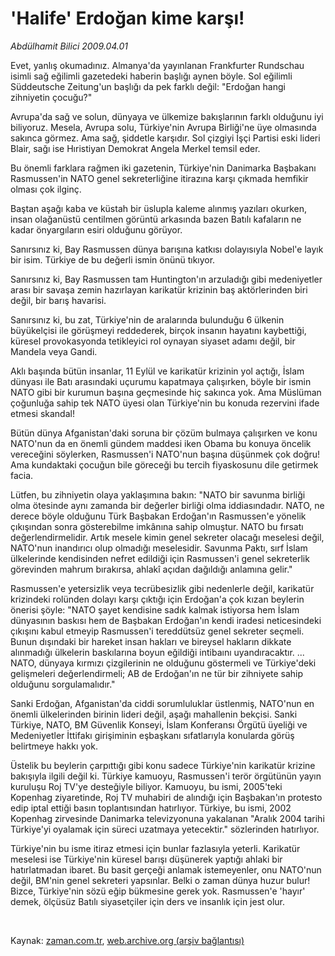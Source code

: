 # 'Halife' Erdoğan  kime karşı!

*Abdülhamit Bilici 2009.04.01*

<tr><td class="metin" colspan="2" style="padding-top: 20px; padding-left: 5px; padding-right: 10px;">Evet, yanlış okumadınız. Almanya'da yayınlanan Frankfurter Rundschau isimli sağ eğilimli gazetedeki haberin başlığı aynen böyle. Sol eğilimli Süddeutsche Zeitung'un başlığı da pek farklı değil: "Erdoğan hangi zihniyetin çocuğu?"</td></tr><tr><td class="metin" colspan="2" style="padding-top: 20px; padding-left: 5px; padding-right: 10px;"><p>Avrupa'da sağ ve solun, dünyaya ve ülkemize bakışlarının farklı olduğunu iyi biliyoruz. Mesela, Avrupa solu, Türkiye'nin Avrupa Birliği'ne üye olmasında sakınca görmez. Ama sağ, şiddetle karşıdır. Sol çizgiyi İşçi Partisi eski lideri Blair, sağı ise Hıristiyan Demokrat Angela Merkel temsil eder. 
<p>Bu önemli farklara rağmen iki gazetenin, Türkiye'nin Danimarka Başbakanı Rasmussen'in NATO genel sekreterliğine itirazına karşı çıkmada hemfikir olması çok ilginç. 
<p>Baştan aşağı kaba ve küstah bir üslupla kaleme alınmış yazıları okurken, insan olağanüstü centilmen görüntü arkasında bazen Batılı kafaların ne kadar önyargıların esiri olduğunu görüyor. 
<p>Sanırsınız ki, Bay Rasmussen dünya barışına katkısı dolayısıyla Nobel'e layık bir isim. Türkiye de bu değerli ismin önünü tıkıyor. 
<p>Sanırsınız ki, Bay Rasmussen tam Huntington'ın arzuladığı gibi medeniyetler arası bir savaşa zemin hazırlayan karikatür krizinin baş aktörlerinden biri değil, bir barış havarisi. 
<p>Sanırsınız ki, bu zat, Türkiye'nin de aralarında bulunduğu 6 ülkenin büyükelçisi ile görüşmeyi reddederek, birçok insanın hayatını kaybettiği, küresel provokasyonda tetikleyici rol oynayan siyaset adamı değil, bir Mandela veya Gandi. 
<p>Aklı başında bütün insanlar, 11 Eylül ve karikatür krizinin yol açtığı, İslam dünyası ile Batı arasındaki uçurumu kapatmaya çalışırken, böyle bir ismin NATO gibi bir kurumun başına geçmesinde hiç sakınca yok. Ama Müslüman çoğunluğa sahip tek NATO üyesi olan Türkiye'nin bu konuda rezervini ifade etmesi skandal!
<p>Bütün dünya Afganistan'daki soruna bir çözüm bulmaya çalışırken ve konu NATO'nun da en önemli gündem maddesi iken Obama bu konuya öncelik vereceğini söylerken, Rasmussen'i NATO'nun başına düşünmek çok doğru! Ama kundaktaki çocuğun bile göreceği bu tercih fiyaskosunu dile getirmek facia. 
<p>Lütfen, bu zihniyetin olaya yaklaşımına bakın: "NATO bir savunma birliği olma ötesinde aynı zamanda bir değerler birliği olma iddiasındadır. NATO, ne derece böyle olduğunu Türk Başbakan Erdoğan'ın Rasmussen'e yönelik çıkışından sonra gösterebilme imkânına sahip olmuştur. NATO bu fırsatı değerlendirmelidir. Artık mesele kimin genel sekreter olacağı meselesi değil, NATO'nun inandırıcı olup olmadığı meselesidir. Savunma Paktı, sırf İslam ülkelerinde kendisinden nefret edildiği için Rasmussen'i genel sekreterlik görevinden mahrum bırakırsa, ahlakî açıdan dağıldığı anlamına gelir." 
<p>Rasmussen'e yetersizlik veya tecrübesizlik gibi nedenlerle değil, karikatür krizindeki rolünden dolayı karşı çıktığı için Erdoğan'a çok kızan beylerin önerisi şöyle: "NATO şayet kendisine sadık kalmak istiyorsa hem İslam dünyasının baskısı hem de Başbakan Erdoğan'ın kendi iradesi neticesindeki çıkışını kabul etmeyip Rasmussen'i tereddütsüz genel sekreter seçmeli. Bunun dışındaki bir hareket insan hakları ve bireysel hakların dikkate alınmadığı ülkelerin baskılarına boyun eğildiği intibaını uyandıracaktır. ... NATO, dünyaya kırmızı çizgilerinin ne olduğunu göstermeli ve Türkiye'deki gelişmeleri değerlendirmeli; AB de Erdoğan'ın ne tür bir zihniyete sahip olduğunu sorgulamalıdır."
<p>Sanki Erdoğan, Afganistan'da ciddi sorumluluklar üstlenmiş, NATO'nun en önemli ülkelerinden birinin lideri değil, aşağı mahallenin bekçisi. Sanki Türkiye, NATO, BM Güvenlik Konseyi, İslam Konferansı Örgütü üyeliği ve Medeniyetler İttifakı girişiminin eşbaşkanı sıfatlarıyla konularda görüş belirtmeye hakkı yok.
<p>Üstelik bu beylerin çarpıttığı gibi konu sadece Türkiye'nin karikatür krizine bakışıyla ilgili değil ki. Türkiye kamuoyu, Rasmussen'i terör örgütünün yayın kuruluşu Roj TV'ye desteğiyle biliyor. Kamuoyu, bu ismi, 2005'teki Kopenhag ziyaretinde, Roj TV muhabiri de alındığı için Başbakan'ın protesto edip iptal ettiği basın toplantısından hatırlıyor. Türkiye, bu ismi, 2002 Kopenhag zirvesinde Danimarka televizyonuna yakalanan "Aralık 2004 tarihi Türkiye'yi oyalamak için süreci uzatmaya yetecektir." sözlerinden hatırlıyor. 
<p>Türkiye'nin bu isme itiraz etmesi için bunlar fazlasıyla yeterli. Karikatür meselesi ise Türkiye'nin küresel barışı düşünerek yaptığı ahlaki bir hatırlatmadan ibaret. Bu basit gerçeği anlamak istemeyenler, onu NATO'nun değil, BM'nin genel sekreteri yapsınlar. Belki o zaman dünya huzur bulur! Bizce, Türkiye'nin sözü eğip bükmesine gerek yok. Rasmussen'e 'hayır' demek, ölçüsüz Batılı siyasetçiler için ders ve insanlık için jest olur. 
<p>
<p><br/></p></p></p></p></p></p></p></p></p></p></p></p></p></p></p></td></tr>

Kaynak: [zaman.com.tr](http://zaman.com.tr/yazar.do?yazino=832486), [web.archive.org (arşiv bağlantısı)](http://web.archive.org/web/20090406225049/http://www.zaman.com.tr:80/yazar.do?yazino=832486)

